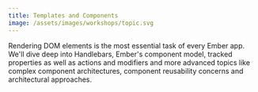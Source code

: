 ```yaml
---
title: Templates and Components
image: /assets/images/workshops/topic.svg
---
```


Rendering DOM elements is the most essential task of every Ember app. We'll dive
deep into Handlebars, Ember's component model, tracked properties as well as
actions and modifiers and more advanced topics like complex component
architectures, component reusability concerns and architectural approaches.
